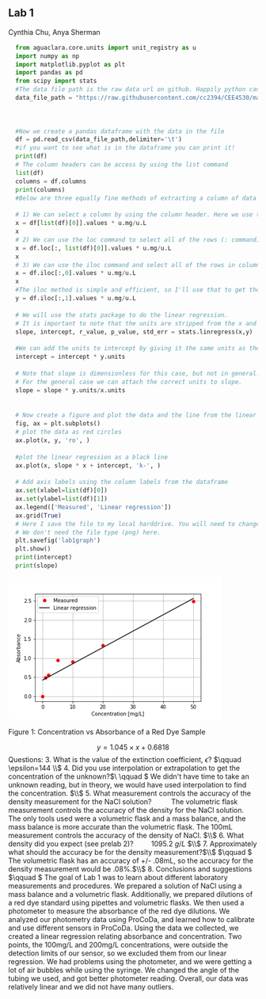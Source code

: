 ## Lab 1

Cynthia Chu, Anya Sherman


```python
  from aguaclara.core.units import unit_registry as u
  import numpy as np
  import matplotlib.pyplot as plt
  import pandas as pd
  from scipy import stats
  #The data file path is the raw data url on github. Happily python can read directly from a web page.
  data_file_path = "https://raw.githubusercontent.com/cc2394/CEE4530/master/lab1.txt"



  #Now we create a pandas dataframe with the data in the file
  df = pd.read_csv(data_file_path,delimiter='\t')
  #if you want to see what is in the dataframe you can print it!
  print(df)
  # The column headers can be access by using the list command
  list(df)
  columns = df.columns
  print(columns)
  #Below are three equally fine methods of extracting a column of data from the pandas dataframe.

  # 1) We can select a column by using the column header. Here we use the column header by selecting one array element from the list command.
  x = df[list(df)[0]].values * u.mg/u.L
  x
  # 2) We can use the loc command to select all of the rows (: command) and the column with the label given by list(df)[0].
  x = df.loc[:, list(df)[0]].values * u.mg/u.L
  x
  # 3) We can use the iloc command and select all of the rows in column 0.
  x = df.iloc[:,0].values * u.mg/u.L
  x
  #The iloc method is simple and efficient, so I'll use that to get the y values.
  y = df.iloc[:,1].values * u.mg/u.L

  # We will use the stats package to do the linear regression.
  # It is important to note that the units are stripped from the x and y arrays when processed by the stats package.
  slope, intercept, r_value, p_value, std_err = stats.linregress(x,y)

  #We can add the units to intercept by giving it the same units as the y values.
  intercept = intercept * y.units

  # Note that slope is dimensionless for this case, but not in general!
  # For the general case we can attach the correct units to slope.
  slope = slope * y.units/x.units


  # Now create a figure and plot the data and the line from the linear regression.
  fig, ax = plt.subplots()
  # plot the data as red circles
  ax.plot(x, y, 'ro', )

  #plot the linear regression as a black line
  ax.plot(x, slope * x + intercept, 'k-', )

  # Add axis labels using the column labels from the dataframe
  ax.set(xlabel=list(df)[0])
  ax.set(ylabel=list(df)[1])
  ax.legend(['Measured', 'Linear regression'])
  ax.grid(True)
  # Here I save the file to my local harddrive. You will need to change this to work on your computer.
  # We don't need the file type (png) here.
  plt.savefig('lab1graph')
  plt.show()
  print(intercept)
  print(slope)
```

![linear](https://github.com/cc2394/CEE4530/blob/master/lab1graph.png)

Figure 1: Concentration vs Absorbance of a Red Dye Sample

$$ y=1.045 \times x + 0.6818 $$
Questions:
3. What is the value of the extinction coefficient, $\epsilon$?
    $\qquad \epsilon=144 \\$
4. Did you use interpolation or extrapolation to get the concentration of the unknown?$\\ \qquad $ We didn't have time to take an unknown reading, but in theory, we would have used interpolation to find the concentration. $\\$
5. What measurement controls the accuracy of the density measurement for the NaCl solution?
$\qquad$ The volumetric flask measurement controls the accuracy of the density for the NaCl solution. The only tools used were a volumetric flask and a mass balance, and the mass balance is more accurate than the volumetric flask. The 100mL measurement controls the accuracy of the density of NaCl. $\\$
6. What density did you expect (see prelab 2)?
$\qquad 1095.2 \ g/L$
$\\$
7. Approximately what should the accuracy be for the density measurement?$\\$
$\qquad $ The volumetric flask has an accuracy of +/- .08mL, so the accuracy for the density measurement would be .08%.$\\$
8. Conclusions and suggestions
$\qquad $ The goal of Lab 1 was to learn about different laboratory measurements and procedures. We prepared a solution of NaCl using a mass balance and a volumetric flask. Additionally, we prepared dilutions of a red dye standard using pipettes and volumetric flasks. We then used a photometer to measure the absorbance of the red dye dilutions. We analyzed our photometry data using ProCoDa, and learned how to calibrate and use different sensors in ProCoDa. Using the data we collected, we created a linear regression relating absorbance and concentration. Two points, the 100mg/L and 200mg/L concentrations, were outside the detection limits of our sensor, so we excluded them from our linear regression. We had problems using the photometer, and we were getting a lot of air bubbles while using the syringe. We changed the angle of the tubing we used, and got better photometer reading. Overall, our data was relatively linear and we did not have many outliers.

